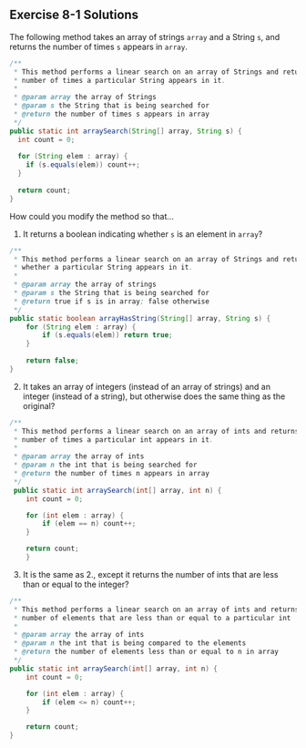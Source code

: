 ## Exercise 8-1 Solutions

The following method takes an array of strings `array` and a String `s`, and returns the number of times `s` appears in `array`. 

```java
/** 
 * This method performs a linear search on an array of Strings and returns the
 * number of times a particular String appears in it.
 * 
 * @param array the array of Strings
 * @param s the String that is being searched for
 * @return the number of times s appears in array
 */
public static int arraySearch(String[] array, String s) {
  int count = 0;
  
  for (String elem : array) {
    if (s.equals(elem)) count++;
  }
  
  return count;
}
```

How could you modify the method so that...
1. It returns a boolean indicating whether `s` is an element in `array`?
```java
/** 
 * This method performs a linear search on an array of Strings and returns
 * whether a particular String appears in it.
 *
 * @param array the array of strings
 * @param s the String that is being searched for
 * @return true if s is in array; false otherwise
 */
public static boolean arrayHasString(String[] array, String s) {
    for (String elem : array) {
        if (s.equals(elem)) return true;
    }
    
    return false;
} 
```

2. It takes an array of integers (instead of an array of strings) and an integer (instead of a string), but otherwise does the same thing as the original? 

```java
/** 
 * This method performs a linear search on an array of ints and returns the
 * number of times a particular int appears in it.
 *
 * @param array the array of ints
 * @param n the int that is being searched for
 * @return the number of times n appears in array
 */
 public static int arraySearch(int[] array, int n) {
    int count = 0;

    for (int elem : array) {
        if (elem == n) count++;
    }

    return count;
    }
```

3. It is the same as 2., except it returns the number of ints that are less than or equal to the integer?

```java
/** 
 * This method performs a linear search on an array of ints and returns the
 * number of elements that are less than or equal to a particular int
 *
 * @param array the array of ints
 * @param n the int that is being compared to the elements
 * @return the number of elements less than or equal to n in array
 */
public static int arraySearch(int[] array, int n) {
    int count = 0;

    for (int elem : array) {
        if (elem <= n) count++;
    }

    return count;
}
```
